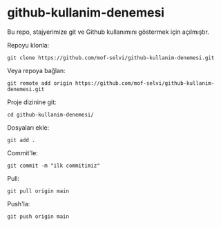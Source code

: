 # github-kullanim-denemesi

Bu repo, stajyerimize git ve Github kullanımını göstermek için açılmıştır.


Repoyu klonla:
```
git clone https://github.com/mof-selvi/github-kullanim-denemesi.git
```


Veya repoya bağlan:
```
git remote add origin https://github.com/mof-selvi/github-kullanim-denemesi.git
```


Proje dizinine git:
```
cd github-kullanim-denemesi/
```


Dosyaları ekle:
```
git add .
```


Commit'le:
```
git commit -m "ilk commitimiz"
```


Pull:
```
git pull origin main
```


Push'la:
```
git push origin main
```

